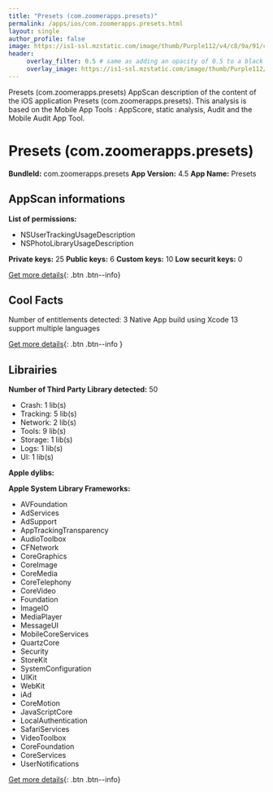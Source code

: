 ```yaml
---
title: "Presets (com.zoomerapps.presets)"
permalink: /apps/ios/com.zoomerapps.presets.html
layout: single
author_profile: false
image: https://is1-ssl.mzstatic.com/image/thumb/Purple112/v4/c8/9a/91/c89a91a4-62b2-5ff2-d199-8fec0602fc58/AppIcon-1x_U007emarketing-0-6-0-85-220.png/512x512bb.jpg
header: 
     overlay_filter: 0.5 # same as adding an opacity of 0.5 to a black background
     overlay_image: https://is1-ssl.mzstatic.com/image/thumb/Purple112/v4/c8/9a/91/c89a91a4-62b2-5ff2-d199-8fec0602fc58/AppIcon-1x_U007emarketing-0-6-0-85-220.png/512x512bb.jpg
---
```

Presets (com.zoomerapps.presets) AppScan description of the content of the iOS application Presets (com.zoomerapps.presets). This analysis is based on the Mobile App Tools : AppScore, static analysis, Audit and the Mobile Audit App Tool.

# Presets (com.zoomerapps.presets)

**BundleId:** com.zoomerapps.presets
**App Version:** 4.5
**App Name:** Presets


## AppScan informations 

**List of permissions:** 
- NSUserTrackingUsageDescription
- NSPhotoLibraryUsageDescription
  
  
**Private keys:** 25
**Public keys:** 6
**Custom keys:** 10
**Low securit keys:** 0
  
[Get more details](/pricing.html){: .btn .btn--info}

## Cool Facts

Number of entitlements detected: 3
Native App
build using Xcode 13
support multiple languages
  
[Get more details](/pricing.html){: .btn .btn--info }

## Librairies 
**Number of Third Party Library detected:** 50
- Crash: 1 lib(s)
- Tracking: 5 lib(s)
- Network: 2 lib(s)
- Tools: 9 lib(s)
- Storage: 1 lib(s)
- Logs: 1 lib(s)
- UI: 1 lib(s)


**Apple dylibs:**


**Apple System Library Frameworks:**
- AVFoundation
- AdServices
- AdSupport
- AppTrackingTransparency
- AudioToolbox
- CFNetwork
- CoreGraphics
- CoreImage
- CoreMedia
- CoreTelephony
- CoreVideo
- Foundation
- ImageIO
- MediaPlayer
- MessageUI
- MobileCoreServices
- QuartzCore
- Security
- StoreKit
- SystemConfiguration
- UIKit
- WebKit
- iAd
- CoreMotion
- JavaScriptCore
- LocalAuthentication
- SafariServices
- VideoToolbox
- CoreFoundation
- CoreServices
- UserNotifications


  
[Get more details](/pricing.html){: .btn .btn--info}

